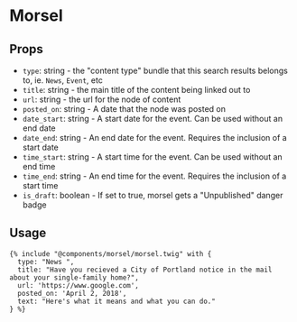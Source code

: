 # Morsel

## Props

- `type`: string - the "content type" bundle that this search results belongs to, ie. `News`, `Event`, etc
- `title`: string - the main title of the content being linked out to
- `url`: string - the url for the node of content
- `posted_on`: string - A date that the node was posted on
- `date_start`: string - A start date for the event. Can be used without an end date
- `date_end`: string - An end date for the event. Requires the inclusion of a start date
- `time_start`: string - A start time for the event. Can be used without an end time
- `time_end`: string - An end time for the event. Requires the inclusion of a start time
- `is_draft`: boolean - If set to true, morsel gets a "Unpublished" danger badge

## Usage

```twig
{% include "@components/morsel/morsel.twig" with {
  type: "News ",
  title: "Have you recieved a City of Portland notice in the mail about your single-family home?",
  url: 'https://www.google.com',
  posted_on: 'April 2, 2018',
  text: "Here's what it means and what you can do."
} %}
```
